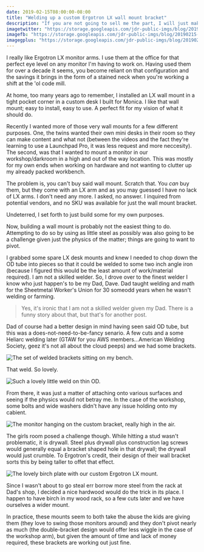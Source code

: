 ```yaml
---
date: 2019-02-15T08:00:00-08:00
title: "Welding up a custom Ergotron LX wall mount bracket"
description: "If you are not going to sell me the part, I will just make my own."
imagetwitter: "https://storage.googleapis.com/jdr-public-imgs/blog/20190215-ergotron-lx-custom-bracket-twins-room.jpg"
imagefb: "https://storage.googleapis.com/jdr-public-imgs/blog/20190215-ergotron-lx-custom-bracket-twins-room.jpg"
imagegplus: "https://storage.googleapis.com/jdr-public-imgs/blog/20190215-ergotron-lx-custom-bracket-twins-room.jpg"
---
```


I really like Ergotron LX monitor arms. I use them at the office for that perfect eye level on any monitor I'm having to work on. Having used them for over a decade it seems, you become reliant on that configuration and the savings it brings in the form of a stained neck when you're working a shift at the 'ol code mill.

At home, too many years ago to remember, I installed an LX wall mount in a tight pocket corner in a custom desk I built for Monica. I like that wall mount; easy to install, easy to use. A perfect fit for my vision of what it should do.

Recently I wanted more of those very wall mounts for a few different purposes. One, the twins wanted their own mini desks in their room so they can make content and what not (between the videos and the fact they're learning to use a Launchpad Pro, it was less request and more neccesity). The second, was that I wanted to mount a monitor in our workshop/darkroom in a high and out of the way location. This was mostly for my own ends when working on hardware and not wanting to clutter up my already packed workbench.

The problem is, you can't buy said wall mount. Scratch that. You _can_ buy them, but they come with an LX arm and as you may guessed I have no lack of LX arms. I don't need any more. I asked, no answer. I inquired from potential vendors, and no SKU was available for just the wall mount bracket.

Undeterred, I set forth to just build some for my own purposes.

Now, building a wall mount is probably not the easiest thing to do. Attempting to do so by using as little steel as possibly was also going to be a challenge given just the physics of the matter; things are going to want to pivot.

I grabbed some spare LX desk mounts and knew I needed to chop down the OD tube into pieces so that it could be welded to some two inch angle iron (because I figured this would be the least amount of work/material required). I am not a skilled welder. So, I drove over to the finest welder I know who just happen's to be my Dad, Dave. Dad taught welding and math for the Sheetmetal Worker's Union for 30 someodd years when he wasn't welding or farming.

> Yes, it's ironic that I am not a skilled welder given my Dad. There is a funny story about that, but that's for another post.

Dad of course had a better design in mind having seen said OD tube, but this was a does-not-need-to-be-fancy senario. A few cuts and a some Heliarc welding later (GTAW for you AWS members...American Welding Society, geez it's not all about the cloud peeps) and we had some brackets.

<img src="https://storage.googleapis.com/jdr-public-imgs/blog/20190215-ergotron-lx-custom-bracket-the-set.jpg" alt="The set of welded brackets sitting on my bench.">

That weld. So lovely.

<img src="https://storage.googleapis.com/jdr-public-imgs/blog/20190215-ergotron-lx-custom-bracket-that-weld.jpg" alt="Such a lovely little weld on thin OD.">

From there, it was just a matter of attaching onto various surfaces and seeing if the physics would not betray me. In the case of the workshop, some bolts and wide washers didn't have any issue holding onto my cabient.

<img src="https://storage.googleapis.com/jdr-public-imgs/blog/20190215-ergotron-lx-custom-bracket-in-the-workshop.jpg" alt="The monitor hanging on the custom bracket, really high in the air.">

The girls room posed a challenge though. While hitting a stud wasn't problematic, it is drywall. Steel plus drywall plus construction lag screws would generally equal a bracket shaped hole in that drywall; the drywall would just crumble. To Ergotron's credit, their design of their wall bracket sorts this by being taller to offet that effect.

<img src="https://storage.googleapis.com/jdr-public-imgs/blog/20190215-ergotron-lx-custom-bracket-twins-room.jpg" alt="The lovely birch plate with our custom Ergotron LX mount.">

Since I wasn't about to go steal err borrow more steel from the rack at Dad's shop, I decided a nice hardwood would do the trick in its place. I happen to have birch in my wood rack, so a few cuts later and we have ourselves a wider mount.

In practice, these mounts seem to both take the abuse the kids are giving them (they love to swing those monitors around) and they don't pivot nearly as much (the double-bracket design would offer less wiggle in the case of the workshop arm), but given the amount of time and lack of money required, these brackets are working out just fine.